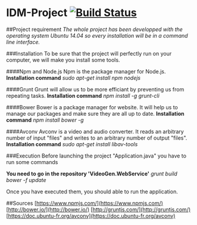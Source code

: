 # IDM-Project [![Build Status](https://travis-ci.org/StephaneMangin/IDM-Project.svg)](https://travis-ci.org/StephaneMangin/IDM-Project)

##Project requirement
*The whole project has been developped with the operating system Ubuntu 14.04 so every installation will be in a command line interface.*

###Installation
To be sure that the project will perfectly run on your computer, we will make you install some tools.

####Npm and Node.js
Npm is the package manager for Node.js.
**Installation command**
*sudo apt-get install npm nodejs*

####Grunt
Grunt will allow us to be more efficiant by preventing us from repeating tasks.
**Installation command**
*npm install -g grunt-cli*

####Bower
Bower is a package manager for website. It will help us to manage our packages and make sure they are all up to date.
**Installation command**
*npm install bower -g*

####Avconv
Avconv is a video and audio converter. It reads an arbitrary number of input "files" and writes to an arbitrary number of output "files".
**Installation command**
*sudo apt-get install libav-tools*

###Execution
Before launching the project "Application.java" you have to run some commands

**You need to go in the repository 'VideoGen.WebService'**
*grunt build*
*bower -f update*

Once you have executed them, you should able to run the application.

##Sources
[https://www.npmjs.com/](https://www.npmjs.com/)
[http://bower.io/](http://bower.io/)
[http://gruntjs.com/](http://gruntjs.com/)
[https://doc.ubuntu-fr.org/avconv](https://doc.ubuntu-fr.org/avconv)
